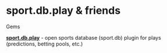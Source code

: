 # sport.db.play & friends

Gems

[**sport.db.play**](sport.db.play) - open sports database (sport.db) plugin for plays (predictions, betting pools, etc.)




